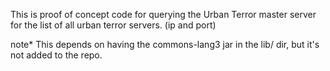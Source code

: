 This is proof of concept code for querying the
Urban Terror master server for the list of all
urban terror servers. (ip and port)

note*
This depends on having the commons-lang3 jar in the
lib/ dir, but it's not added to the repo.

